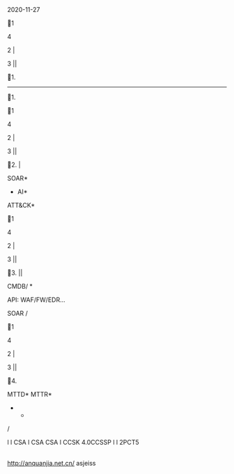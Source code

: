 
------
 2020-11-27

1 

4 

2 |

3 ||

1. 
*** 


1. 
    

1 

4 

2 |

3 ||

2. |


  SOAR*


*  AI*


 ATT&CK*


1 

4 

2 |

3 ||

3. ||

CMDB/ 
 *

API: WAF/FW/EDR...
  


SOAR /

1 

4 

2 |

3 ||

4. 


MTTD* MTTR*


* *



/ 



l   l CSA l CSA CSA l CCSK 4.0CCSSP l  l 2PCT5

  
http://anquanjia.net.cn/ asjeiss

